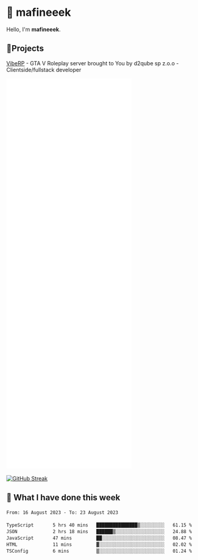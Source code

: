 # 👋 mafineeek
Hello, I'm **mafineeek**.

## 📝Projects

[VibeRP](https://v-rp.pl) - GTA V Roleplay server brought to You by d2qube sp z.o.o - Clientside/fullstack developer


![](./github-metrics.svg)

[![GitHub Streak](https://streak-stats.demolab.com/?user=mafineeek)](https://git.io/streak-stats)

## 📰 What I have done this week
<!--START_SECTION:waka-->

```txt
From: 16 August 2023 - To: 23 August 2023

TypeScript       5 hrs 40 mins   ███████████████▒░░░░░░░░░   61.15 %
JSON             2 hrs 18 mins   ██████▒░░░░░░░░░░░░░░░░░░   24.88 %
JavaScript       47 mins         ██░░░░░░░░░░░░░░░░░░░░░░░   08.47 %
HTML             11 mins         ▓░░░░░░░░░░░░░░░░░░░░░░░░   02.02 %
TSConfig         6 mins          ▒░░░░░░░░░░░░░░░░░░░░░░░░   01.24 %
```

<!--END_SECTION:waka-->
